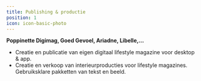 ```yaml
---
title: Publishing & productie
position: 1
icon: icon-basic-photo
---
```


**Poppinette Digimag, Goed Gevoel, Ariadne, Libelle,…**
* Creatie en publicatie van eigen digitaal lifestyle magazine voor desktop & app.
* Creatie en verkoop van interieurproducties voor lifestyle magazines. Gebruiksklare pakketten van tekst en beeld.